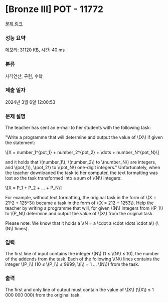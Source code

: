 # [Bronze III] POT - 11772 

[문제 링크](https://www.acmicpc.net/problem/11772) 

### 성능 요약

메모리: 31120 KB, 시간: 40 ms

### 분류

사칙연산, 구현, 수학

### 제출 일자

2024년 3월 6일 12:00:53

### 문제 설명

<p>The teacher has sent an e-mail to her students with the following task:</p>

<p>"Write a programme that will determine and output the value of \(X\) if given the statement:</p>

<p>\[X = number_1^{pot_1} + number_2^{pot_2} + \dots + number_N^{pot_N}\]</p>

<p>and it holds that \(number_1\), \(number_2\) to \(number_N\) are integers, and \(pot_1\), \(pot_2\) to \(pot_N\) one-digit integers." Unfortunately, when the teacher downloaded the task to her computer, the text formatting was lost so the task transformed into a sum of \(N\) integers:</p>

<p>\[X = P_1 + P_2 + ... + P_N\]</p>

<p>For example, without text formatting, the original task in the form of \(X = 21^2 + 125^3\) became a task in the form of \(X = 212 + 1253\). Help the teacher by writing a programme that will, for given \(N\) integers from \(P_1\) to \(P_N\) determine and output the value of \(X\) from the original task.</p>

<p>Please note: We know that it holds a \(N = a \cdot a \cdot \dots \cdot a\) (\(N\) times).</p>

### 입력 

 <p>The first line of input contains the integer \(N\) (1 ≤ \(N\) ≤ 10), the number of the addends from the task. Each of the following \(N\) lines contains the integer \(P_i\) (10 ≤ \(P_i\) ≤ 9999, \(i\) = 1 ... \(N\)) from the task.</p>

### 출력 

 <p>The first and only line of output must contain the value of \(X\) (\(X\) ≤ 1 000 000 000) from the original task.</p>

